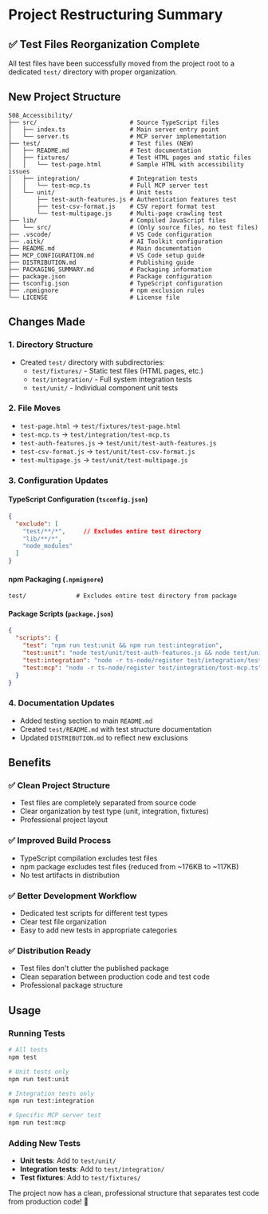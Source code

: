# Project Restructuring Summary

## ✅ Test Files Reorganization Complete

All test files have been successfully moved from the project root to a dedicated `test/` directory with proper organization.

## New Project Structure

```
508_Accessibility/
├── src/                          # Source TypeScript files
│   ├── index.ts                  # Main server entry point
│   └── server.ts                 # MCP server implementation
├── test/                         # Test files (NEW)
│   ├── README.md                 # Test documentation
│   ├── fixtures/                 # Test HTML pages and static files
│   │   └── test-page.html        # Sample HTML with accessibility issues
│   ├── integration/              # Integration tests
│   │   └── test-mcp.ts           # Full MCP server test
│   └── unit/                     # Unit tests
│       ├── test-auth-features.js # Authentication features test
│       ├── test-csv-format.js    # CSV report format test
│       └── test-multipage.js     # Multi-page crawling test
├── lib/                          # Compiled JavaScript files
│   └── src/                      # (Only source files, no test files)
├── .vscode/                      # VS Code configuration
├── .aitk/                        # AI Toolkit configuration
├── README.md                     # Main documentation
├── MCP_CONFIGURATION.md          # VS Code setup guide
├── DISTRIBUTION.md               # Publishing guide
├── PACKAGING_SUMMARY.md          # Packaging information
├── package.json                  # Package configuration
├── tsconfig.json                 # TypeScript configuration
├── .npmignore                    # npm exclusion rules
└── LICENSE                       # License file
```

## Changes Made

### 1. **Directory Structure**
- Created `test/` directory with subdirectories:
  - `test/fixtures/` - Static test files (HTML pages, etc.)
  - `test/integration/` - Full system integration tests
  - `test/unit/` - Individual component unit tests

### 2. **File Moves**
- `test-page.html` → `test/fixtures/test-page.html`
- `test-mcp.ts` → `test/integration/test-mcp.ts`  
- `test-auth-features.js` → `test/unit/test-auth-features.js`
- `test-csv-format.js` → `test/unit/test-csv-format.js`
- `test-multipage.js` → `test/unit/test-multipage.js`

### 3. **Configuration Updates**

#### TypeScript Configuration (`tsconfig.json`)
```json
{
  "exclude": [
    "test/**/*",     // Excludes entire test directory
    "lib/**/*",
    "node_modules"
  ]
}
```

#### npm Packaging (`.npmignore`)
```
test/              # Excludes entire test directory from package
```

#### Package Scripts (`package.json`)
```json
{
  "scripts": {
    "test": "npm run test:unit && npm run test:integration",
    "test:unit": "node test/unit/test-auth-features.js && node test/unit/test-csv-format.js && node test/unit/test-multipage.js",
    "test:integration": "node -r ts-node/register test/integration/test-mcp.ts",
    "test:mcp": "node -r ts-node/register test/integration/test-mcp.ts"
  }
}
```

### 4. **Documentation Updates**
- Added testing section to main `README.md`
- Created `test/README.md` with test structure documentation
- Updated `DISTRIBUTION.md` to reflect new exclusions

## Benefits

### ✅ **Clean Project Structure**
- Test files are completely separated from source code
- Clear organization by test type (unit, integration, fixtures)
- Professional project layout

### ✅ **Improved Build Process**
- TypeScript compilation excludes test files
- npm package excludes test files (reduced from ~176KB to ~117KB)
- No test artifacts in distribution

### ✅ **Better Development Workflow**
- Dedicated test scripts for different test types
- Clear test file organization
- Easy to add new tests in appropriate categories

### ✅ **Distribution Ready**
- Test files don't clutter the published package
- Clean separation between production code and test code
- Professional package structure

## Usage

### Running Tests
```bash
# All tests
npm test

# Unit tests only
npm run test:unit

# Integration tests only
npm run test:integration

# Specific MCP server test
npm run test:mcp
```

### Adding New Tests
- **Unit tests**: Add to `test/unit/`
- **Integration tests**: Add to `test/integration/`
- **Test fixtures**: Add to `test/fixtures/`

The project now has a clean, professional structure that separates test code from production code! 🎉